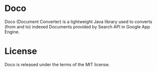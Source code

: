 Doco
====
Doco (Document Converter) is a lightweight Java library used to converts (from and to) indexed Documents provided by Search API in Google App Engine.


License
====
Doco is released under the terms of the MIT license.
